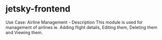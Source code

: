 # jetsky-frontend

Use Case:
Airline Management - Description
This module is used for management of airlines ie. Adding flight details, Editing them, Deleting them and Viewing them.
